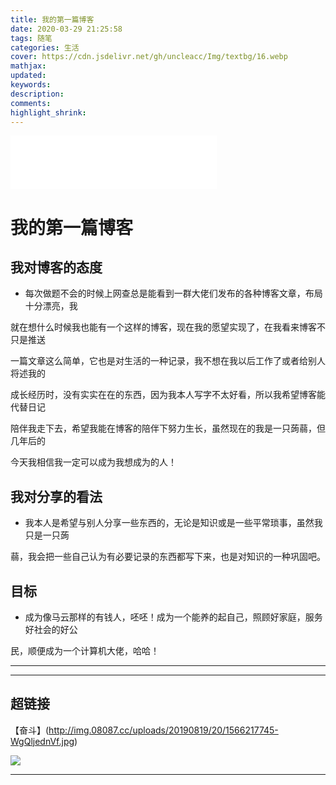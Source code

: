 ```yaml
---
title: 我的第一篇博客
date: 2020-03-29 21:25:58
tags: 随笔
categories: 生活
cover: https://cdn.jsdelivr.net/gh/uncleacc/Img/textbg/16.webp
mathjax: 
updated: 
keywords: 
description: 
comments: 
highlight_shrink: 
---
```

<iframe frameborder="no" border="0" marginwidth="0" marginheight="0" width=330 height=86 src="//music.163.com/outchain/player?type=2&id=38592976&auto=0&height=66"></iframe>

# 我的第一篇博客  
<!--- more --->
## 我对博客的态度  
* 每次做题不会的时候上网查总是能看到一群大佬们发布的各种博客文章，布局十分漂亮，我

就在想什么时候我也能有一个这样的博客，现在我的愿望实现了，在我看来博客不只是推送

一篇文章这么简单，它也是对生活的一种记录，我不想在我以后工作了或者给别人将述我的

成长经历时，没有实实在在的东西，因为我本人写字不太好看，所以我希望博客能代替日记

陪伴我走下去，希望我能在博客的陪伴下努力生长，虽然现在的我是一只蒟蒻，但几年后的

今天我相信我一定可以成为我想成为的人！  

## 我对分享的看法

* 我本人是希望与别人分享一些东西的，无论是知识或是一些平常琐事，虽然我只是一只蒟

蒻，我会把一些自己认为有必要记录的东西都写下来，也是对知识的一种巩固吧。

## 目标

* 成为像马云那样的有钱人，呸呸！成为一个能养的起自己，照顾好家庭，服务好社会的好公

民，顺便成为一个计算机大佬，哈哈！

----
----

## 超链接

【奋斗】(http://img.08087.cc/uploads/20190819/20/1566217745-WgQljednVf.jpg)

![](https://timgsa.baidu.com/timg?image&quality=80&size=b9999_10000&sec=1585500060586&di=d6ded2e6b4baee6259a036ead70d5111&imgtype=0&src=http%3A%2F%2Fimg.mp.itc.cn%2Fupload%2F20170515%2Fb519a0f765bb45c0b35a98c3f1df8bf1_th.jpg)

-----

